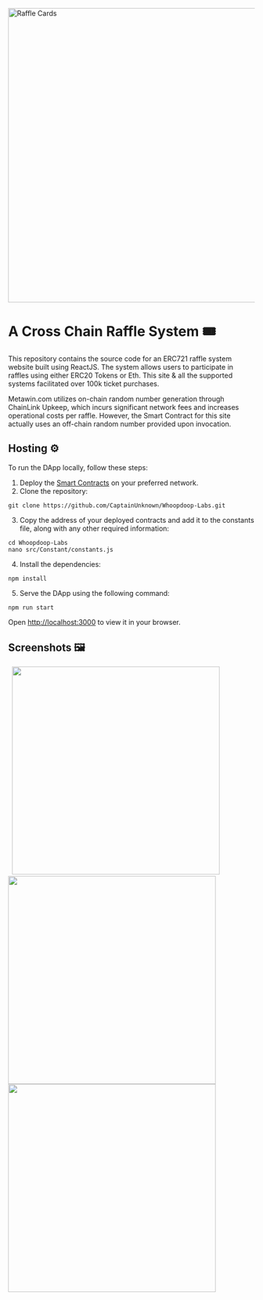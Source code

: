 <img src="https://i.imgur.com/2cfS300.png" alt="Raffle Cards" style="width:600px;"/>

# A Cross Chain Raffle System 🎟️

This repository contains the source code for an ERC721 raffle system website built using ReactJS. The system allows users to participate in raffles using either ERC20 Tokens or Eth. This site & all the supported systems facilitated over 100k ticket purchases.

Metawin.com utilizes on-chain random number generation through ChainLink Upkeep, which incurs significant network fees and increases operational costs per raffle. However, the Smart Contract for this site actually uses an off-chain random number provided upon invocation.

## Hosting ⚙️

To run the DApp locally, follow these steps:

1. Deploy the [Smart Contracts](https://github.com/CaptainUnknown/Raffle-Smart-Contract.git) on your preferred network.
2. Clone the repository:
```
git clone https://github.com/CaptainUnknown/Whoopdoop-Labs.git
```
3. Copy the address of your deployed contracts and add it to the constants file, along with any other required information:
```
cd Whoopdoop-Labs
nano src/Constant/constants.js
``` 
4. Install the dependencies:
```
npm install
```
5. Serve the DApp using the following command:
```
npm run start
```
Open [http://localhost:3000](http://localhost:3000) to view it in your browser.

## Screenshots 🖼️
<img src="https://i.imgur.com/TMT1sMe.png" alt=""/>
<img src="https://i.imgur.com/5sbSpMV.png" alt=""/>
<img src="https://i.imgur.com/9B7El7b.png" alt="" style="width:424px;"/>
<img src="https://i.imgur.com/dc6UxsW.png" alt="" style="width:424px;"/>
<img src="https://i.imgur.com/F1JNUDl.png" alt="" style="width:424px;"/>
